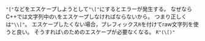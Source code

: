 `"["`などをエスケープしようとして`"\["`にするとエラーが発生する。
なぜならC++では文字列中の`\`をエスケープしなければならないから。
つまり正しくは`"\\["`。
エスケープしたくない場合，プレフィックス`R`を付けてraw文字列を使うと良い。
そうすれば`\`のためのエスケープが必要なくなる。
`R"(\[)"`